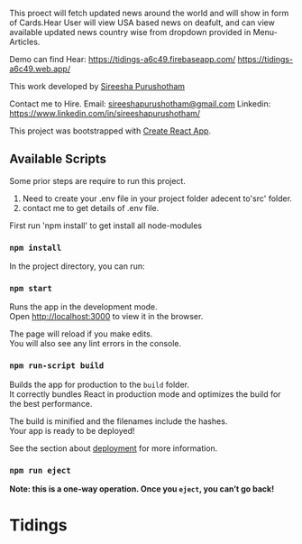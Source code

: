 This proect will fetch updated news around the world and will show in form of Cards.Hear User will view USA based news on deafult, and can view available updated news country wise from dropdown provided in Menu-Articles. 

Demo can find Hear: 
https://tidings-a6c49.firebaseapp.com/
https://tidings-a6c49.web.app/

This work developed by [Sireesha Purushotham](https://www.linkedin.com/in/sireeshapurushotham/)

Contact me to Hire.
Email: sireeshapurushotham@gmail.com
Linkedin: https://www.linkedin.com/in/sireeshapurushotham/

This project was bootstrapped with [Create React App](https://github.com/facebook/create-react-app).

## Available Scripts

Some prior steps are require to run this project.

1. Need to create your .env file in your project folder adecent to'src' folder. 
2. contact me to get details of .env file.

First run 'npm install' to get install all node-modules
### `npm install`
In the project directory, you can run:

### `npm start`

Runs the app in the development mode.<br />
Open [http://localhost:3000](http://localhost:3000) to view it in the browser.

The page will reload if you make edits.<br />
You will also see any lint errors in the console.

### `npm run-script build`

Builds the app for production to the `build` folder.<br />
It correctly bundles React in production mode and optimizes the build for the best performance.

The build is minified and the filenames include the hashes.<br />
Your app is ready to be deployed!

See the section about [deployment](https://facebook.github.io/create-react-app/docs/deployment) for more information.

### `npm run eject`

**Note: this is a one-way operation. Once you `eject`, you can’t go back!**
# Tidings
